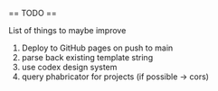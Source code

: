 == TODO ==

List of things to maybe improve

1. Deploy to GitHub pages on push to main
1. parse back existing template string
1. use codex design system
1. query phabricator for projects (if possible -> cors)
